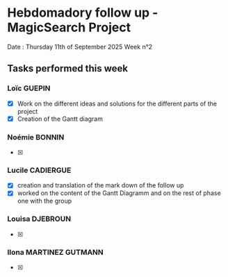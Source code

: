 # Hebdomadory follow up - MagicSearch Project

Date : Thursday 11th of September 2025
Week n°2

## Tasks performed this week

### Loïc GUEPIN
- [x] Work on the different ideas and solutions for the different parts of the project
- [x] Creation of the Gantt diagram

### Noémie BONNIN
- [x] 

### Lucile CADIERGUE
- [x] creation and translation of the mark down of the follow up  
- [x] worked on the content of the Gantt Diagramm and on the rest of phase one with the group

### Louisa DJEBROUN
- [x] 

### Ilona MARTINEZ GUTMANN
- [x] 
